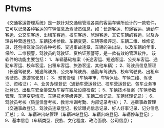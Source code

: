 # Ptvms
 《交通客运管理系统》是一款针对交通局管理各类的客运车辆所设计的一款软件，它可以记录各种客运的车辆信息及驾驶员信息，如：长途客运、短途客运、通勤车客运、公交车客运、出租车客运，校车客运、旅游客运、其它车辆的客运，以及办理各种营运登记、车辆技术参数、车辆变更、车辆等级评定、车辆二维、维修记录，还包括驾驶员的各种考核、交通事故违章，车辆的进出站，以及车辆的年审、保险、二维预警，驾驶员的驾驶证、资格证预警等，是一款有效的管理软件。 该软件的功能主要包括： 1、车辆基础档案（长途客运、短途客运、公交车客运、通勤车客运、校车客运、出租车客运、旅游客运、其他车辆）； 2、驾驶员信息管理（长途驾驶员、短途驾驶员、公交车驾驶员、通勤车驾驶员、校车驾驶员、出租车驾驶员、旅游驾驶员）； 3、预警管理（车辆年审、车辆保险、车辆二维、驾驶证、资格证）； 4、业务办理登记（通勤车营运登记、校车营运登记、包车业务审批登记、出租车安全排查及车容车貌及设施检查）； 5、车辆技术档案（车辆参数管理、车辆变更情况、车辆技术等级评定、车辆二维记录、车辆修理记录）； 6、驾驶员考核（质量信誉考核、教育培训考勤、内部记录考核）； 7、违章事故管理（交通事故登记、驾驶员违章登记、投诉曝光信息记录、好人好事记录、记分信息汇总）； 8、车辆进出站管理（车辆进站登记、车辆出站登记、车辆停车登记）； 9、基本信息（车辆类型、民族、文化程度、政治面貌、公司信息）； 

